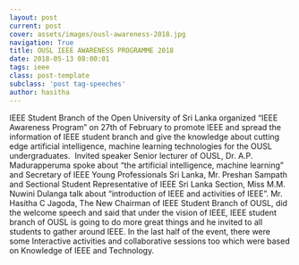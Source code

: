 ```yaml
---
layout: post
current: post
cover: assets/images/ousl-awareness-2018.jpg
navigation: True
title: OUSL IEEE AWARENESS PROGRAMME 2018
date: 2018-05-13 08:00:01
tags: ieee
class: post-template
subclass: 'post tag-speeches'
author: hasitha
---
```


IEEE Student Branch of the Open University of Sri Lanka organized “IEEE Awareness Program” on 27th of February to promote IEEE and spread the information of IEEE student branch and give the knowledge about cutting edge artificial intelligence, machine learning technologies for the OUSL undergraduates.  Invited speaker Senior lecturer of OUSL, Dr. A.P. Madurapperuma spoke about “the artificial intelligence, machine learning” and Secretary of IEEE Young Professionals Sri Lanka, Mr. Preshan Sampath and Sectional Student Representative of IEEE Sri Lanka Section, Miss M.M. Nuwini Dulanga talk about “introduction of IEEE and activities of IEEE”. Mr. Hasitha C Jagoda, The New Chairman of IEEE Student Branch of OUSL, did the welcome speech and said that under the vision of IEEE, IEEE student branch of OUSL is going to do more great things and he invited to all students to gather around IEEE. In the last half of the event, there were some Interactive activities and collaborative sessions too which were based on Knowledge of IEEE and Technology. 